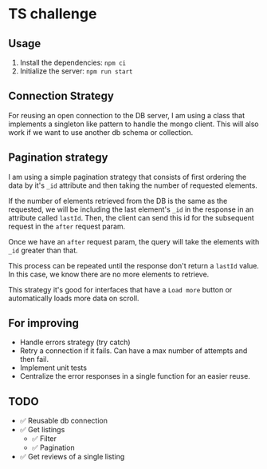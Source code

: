 # TS challenge

## Usage

1. Install the dependencies: `npm ci`
2. Initialize the server: `npm run start`

## Connection Strategy

For reusing an open connection to the DB server, I am using a class that implements a singleton like pattern to handle the mongo client. This will also work if we want to use another db schema or collection.

## Pagination strategy

I am using a simple pagination strategy that consists of first ordering the data by it's `_id` attribute and then taking the number of requested elements.

If the number of elements retrieved from the DB is the same as the requested, we will be including the last element's `_id` in the response in an attribute called `lastId`. Then, the client can send this id for the subsequent request in the `after` request param.

Once we have an `after` request param, the query will take the elements with `_id` greater than that.

This process can be repeated until the response don't return a `lastId` value. In this case, we know there are no more elements to retrieve.

This strategy it's good for interfaces that have a `Load more` button or automatically loads more data on scroll.

## For improving

- Handle errors strategy (try catch)
- Retry a connection if it fails. Can have a max number of attempts and then fail.
- Implement unit tests
- Centralize the error responses in a single function for an easier reuse.

## TODO

- ✅ Reusable db connection
- ✅ Get listings
  - ✅ Filter
  - ✅ Pagination
- ✅ Get reviews of a single listing